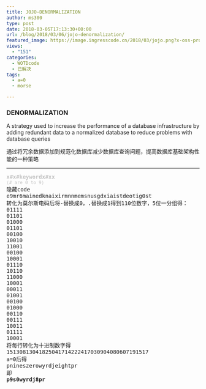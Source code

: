 ```yaml
---
title: JOJO-DENORMALIZATION
author: ms300
type: post
date: 2018-03-05T17:13:30+00:00
url: /blog/2018/03/06/jojo-denormalization/
featured_image: https://image.ingresscode.cn/2018/03/jojo.png?x-oss-process=image/resize,m_fill,w_530,h_220
views:
  - "151"
categories:
  - WOTDcode
  - 已解决
tags:
  - a=0
  - morse

---
```

### DENORMALIZATION

<span data-sheets-value="{&quot;1&quot;:2,&quot;2&quot;:&quot;A strategy used to increase the performance of a database infrastructure by adding redundant data to a normalized database to reduce problems with database queries&quot;}" data-sheets-userformat="{&quot;2&quot;:513,&quot;3&quot;:[null,0],&quot;12&quot;:0}">A strategy used to increase the performance of a database infrastructure by adding redundant data to a normalized database to reduce problems with database queries</span>

通过将冗余数据添加到规范化数据库减少数据库查询问题，提高数据库基础架构性能的一种策略

<!--more-->

* * *

<pre><span style="color: #c4c4c4;"><b>x#x#keywordx#xx</b></span>
<span style="color: #c4c4c4;"><small>(# are 0 to 9)</small></span>
隐藏code
<span data-sheets-value="{&quot;1&quot;:2,&quot;2&quot;:&quot;e9mr6mainedknaixirmnnmemsnusgdxiaistdeotig0st&quot;}" data-sheets-userformat="{&quot;2&quot;:513,&quot;3&quot;:[null,0],&quot;12&quot;:0}">e9mr6mainedknaixirmnnmemsnusgdxiaistdeotig0st
</span>转化为莫尔斯电码后将-替换成0，.替换成1得到110位数字，5位一分组得：
01111
01101
01000
01101
00100
10010
11001
00100
10001
01110
10110
11000
10001
00011
01001
00100
01000
00110
00111
10011
01111
10001
将每行转化为十进制数字得
15130813041825041714222417030904080607191517
a=0后得
pnineszerowyrdjeightpr
即
<strong>p9s0wyrdj8pr

</strong></pre>